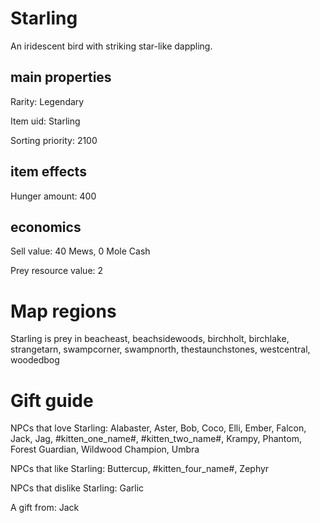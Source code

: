 # Starling

An iridescent bird with striking star-like dappling.

## main properties

Rarity: Legendary

Item uid: Starling

Sorting priority: 2100

## item effects

Hunger amount: 400

## economics

Sell value: 40 Mews, 0 Mole Cash

Prey resource value: 2

# Map regions

Starling is prey in beacheast, beachsidewoods, birchholt, birchlake, strangetarn, swampcorner, swampnorth, thestaunchstones, westcentral, woodedbog

# Gift guide

NPCs that love Starling: Alabaster, Aster, Bob, Coco, Elli, Ember, Falcon, Jack, Jag, #kitten_one_name#, #kitten_two_name#, Krampy, Phantom, Forest Guardian, Wildwood Champion, Umbra

NPCs that like Starling: Buttercup, #kitten_four_name#, Zephyr

NPCs that dislike Starling: Garlic

A gift from: Jack